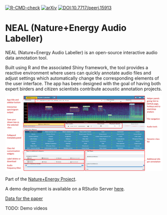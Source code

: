 <!-- badges: start -->
[![R-CMD-check](https://github.com/gibbona1/neal/actions/workflows/R-CMD-check.yaml/badge.svg)](https://github.com/gibbona1/neal/actions/workflows/R-CMD-check.yaml)
[![arXiv](https://img.shields.io/badge/arXiv-2212.01457-b31b1b.svg)](https://arxiv.org/abs/2212.01457)
[![DOI:10.7717/peerj.15913](http://img.shields.io/badge/DOI-10.7717/peerj.15913-blue.svg)](https://doi.org/10.7717/peerj.15913)
<!-- badges: end -->
# NEAL (Nature+Energy Audio Labeller)

NEAL (Nature+Energy Audio Labeller) is an open-source interactive audio data annotation tool. 

Built using R and the associated Shiny framework, the tool provides a reactive environment where users can quickly annotate audio files and adjust settings which automatically change the corresponding elements of the user interface. The app has been designed with the goal of having both expert birders and citizen scientists contribute acoustic annotation projects.

![Main components of the App User Interface](https://raw.githubusercontent.com/gibbona1/neal_data/main/images/app_annotated.png)

Part of the [Nature+Energy Project](https://www.marei.ie/project/natureenergy/).

A demo deployment is available on a RStudio Server [here](https://rstudioserver.hamilton.ie:3939/content/35c6a672-2488-4079-bd75-f3d5d6d22789/).

[Data for the paper](https://github.com/gibbona1/neal_data)

TODO: Demo videos

